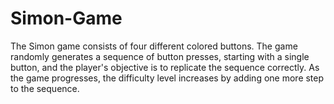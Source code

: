 # Simon-Game
The Simon game consists of four different colored buttons. The game randomly generates a sequence of button presses, starting with a single button, and the player's objective is to replicate the sequence correctly. As the game progresses, the difficulty level increases by adding one more step to the sequence.
